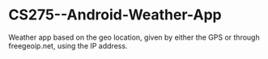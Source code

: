 CS275--Android-Weather-App
==========================

Weather app based on the geo location, given by either the GPS or through freegeoip.net, using the IP address.
